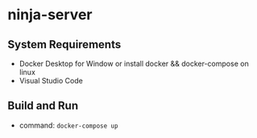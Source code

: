 # ninja-server


## System Requirements
- Docker Desktop for Window or install docker && docker-compose on linux
- Visual Studio Code

## Build and Run
- command: `docker-compose up`
 
